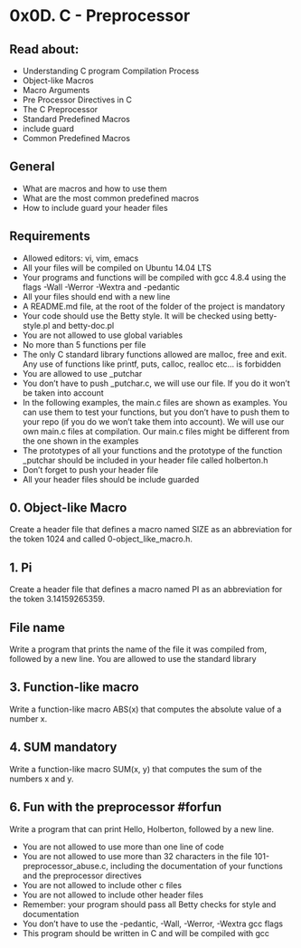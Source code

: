 # **0x0D. C - Preprocessor**

## Read about:

*    Understanding C program Compilation Process
*    Object-like Macros
*    Macro Arguments
*    Pre Processor Directives in C
*    The C Preprocessor
*    Standard Predefined Macros
*    include guard
*    Common Predefined Macros

## General

*    What are macros and how to use them
*    What are the most common predefined macros
*    How to include guard your header files

## Requirements

*    Allowed editors: vi, vim, emacs
*    All your files will be compiled on Ubuntu 14.04 LTS
*    Your programs and functions will be compiled with gcc 4.8.4 using the flags -Wall -Werror -Wextra and -pedantic
*    All your files should end with a new line
*    A README.md file, at the root of the folder of the project is mandatory
*    Your code should use the Betty style. It will be checked using betty-style.pl and betty-doc.pl
*    You are not allowed to use global variables
*    No more than 5 functions per file
*    The only C standard library functions allowed are malloc, free and exit. Any use of functions like printf, puts, calloc, realloc etc… is forbidden
*    You are allowed to use _putchar
*    You don’t have to push _putchar.c, we will use our file. If you do it won’t be taken into account
*    In the following examples, the main.c files are shown as examples. You can use them to test your functions, but you don’t have to push them to your repo (if you do we won’t take them into account). We will use our own main.c files at compilation. Our main.c files might be different from the one shown in the examples
*   The prototypes of all your functions and the prototype of the function _putchar should be included in your header file called holberton.h
*    Don’t forget to push your header file
*    All your header files should be include guarded

##  0. Object-like Macro

Create a header file that defines a macro named SIZE as an abbreviation for the token 1024 and called 0-object_like_macro.h.

##  1. Pi

Create a header file that defines a macro named PI as an abbreviation for the token 3.14159265359.

## File name

Write a program that prints the name of the file it was compiled from, followed by a new line. You are allowed to use the standard library

##  3. Function-like macro

Write a function-like macro ABS(x) that computes the absolute value of a number x.

##  4. SUM mandatory

Write a function-like macro SUM(x, y) that computes the sum of the numbers x and y.

##  6. Fun with the preprocessor #forfun

Write a program that can print Hello, Holberton, followed by a new line.

*    You are not allowed to use more than one line of code
*    You are not allowed to use more than 32 characters in the file 101-preprocessor_abuse.c, including the documentation of your functions and the preprocessor directives
*    You are not allowed to include other c files
*    You are not allowed to include other header files
*    Remember: your program should pass all Betty checks for style and documentation
*    You don’t have to use the -pedantic, -Wall, -Werror, -Wextra gcc flags
*    This program should be written in C and will be compiled with gcc
